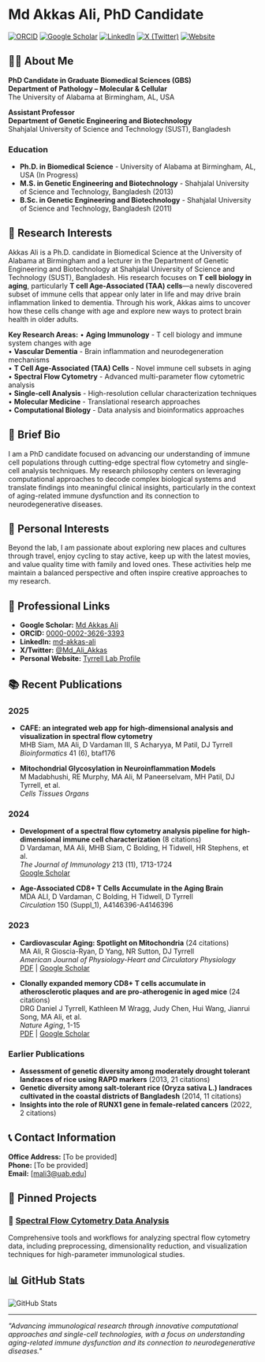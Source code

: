 # Md Akkas Ali, PhD Candidate

[![ORCID](https://img.shields.io/badge/ORCID-0000--0002--3626--3393-green.svg)](https://orcid.org/0000-0002-3626-3393) [![Google Scholar](https://img.shields.io/badge/Google%20Scholar-Profile-blue)](https://scholar.google.com/citations?user=-qIZ0AgAAAAJ&hl=en&oi=ao) [![LinkedIn](https://img.shields.io/badge/LinkedIn-md--akkas--ali-blue)](https://www.linkedin.com/in/md-akkas-ali/) [![X (Twitter)](https://img.shields.io/badge/X-@Md__Ali__Akkas-1DA1F2)](https://x.com/Md_Ali_Akkas) [![Website](https://img.shields.io/badge/Website-Personal-orange)](https://sites.google.com/view/md-akkas-ali/home/)

## 👨‍🔬 About Me

**PhD Candidate in Graduate Biomedical Sciences (GBS)**  
**Department of Pathology – Molecular & Cellular**  
The University of Alabama at Birmingham, AL, USA

**Assistant Professor**  
**Department of Genetic Engineering and Biotechnology**  
Shahjalal University of Science and Technology (SUST), Bangladesh

### Education
- **Ph.D. in Biomedical Science** - University of Alabama at Birmingham, AL, USA (In Progress)
- **M.S. in Genetic Engineering and Biotechnology** - Shahjalal University of Science and Technology, Bangladesh (2013)
- **B.Sc. in Genetic Engineering and Biotechnology** - Shahjalal University of Science and Technology, Bangladesh (2011)

## 🔬 Research Interests

Akkas Ali is a Ph.D. candidate in Biomedical Science at the University of Alabama at Birmingham and a lecturer in the Department of Genetic Engineering and Biotechnology at Shahjalal University of Science and Technology (SUST), Bangladesh. His research focuses on **T cell biology in aging**, particularly **T cell Age-Associated (TAA) cells**—a newly discovered subset of immune cells that appear only later in life and may drive brain inflammation linked to dementia. Through his work, Akkas aims to uncover how these cells change with age and explore new ways to protect brain health in older adults.

**Key Research Areas:**
• **Aging Immunology** - T cell biology and immune system changes with age  
• **Vascular Dementia** - Brain inflammation and neurodegeneration mechanisms  
• **T Cell Age-Associated (TAA) Cells** - Novel immune cell subsets in aging  
• **Spectral Flow Cytometry** - Advanced multi-parameter flow cytometric analysis  
• **Single-cell Analysis** - High-resolution cellular characterization techniques  
• **Molecular Medicine** - Translational research approaches  
• **Computational Biology** - Data analysis and bioinformatics approaches

## 🧬 Brief Bio

I am a PhD candidate focused on advancing our understanding of immune cell populations through cutting-edge spectral flow cytometry and single-cell analysis techniques. My research philosophy centers on leveraging computational approaches to decode complex biological systems and translate findings into meaningful clinical insights, particularly in the context of aging-related immune dysfunction and its connection to neurodegenerative diseases.

## 🌟 Personal Interests

Beyond the lab, I am passionate about exploring new places and cultures through travel, enjoy cycling to stay active, keep up with the latest movies, and value quality time with family and loved ones. These activities help me maintain a balanced perspective and often inspire creative approaches to my research.

## 🔗 Professional Links

- **Google Scholar:** [Md Akkas Ali](https://scholar.google.com/citations?user=-qIZ0AgAAAAJ&hl=en&oi=ao)
- **ORCID:** [0000-0002-3626-3393](https://orcid.org/0000-0002-3626-3393)
- **LinkedIn:** [md-akkas-ali](https://www.linkedin.com/in/md-akkas-ali/)
- **X/Twitter:** [@Md_Ali_Akkas](https://x.com/Md_Ali_Akkas)
- **Personal Website:** [Tyrrell Lab Profile](https://sites.uab.edu/tyrrelllab/people/)

## 📚 Recent Publications

### 2025
- **CAFE: an integrated web app for high-dimensional analysis and visualization in spectral flow cytometry**  
  MHB Siam, MA Ali, D Vardaman III, S Acharyya, M Patil, DJ Tyrrell  
  *Bioinformatics* 41 (6), btaf176

- **Mitochondrial Glycosylation in Neuroinflammation Models**  
  M Madabhushi, RE Murphy, MA Ali, M Paneerselvam, MH Patil, DJ Tyrrell, et al.  
  *Cells Tissues Organs*

### 2024
- **Development of a spectral flow cytometry analysis pipeline for high-dimensional immune cell characterization** (8 citations)  
  D Vardaman, MA Ali, MHB Siam, C Bolding, H Tidwell, HR Stephens, et al.  
  *The Journal of Immunology* 213 (11), 1713-1724  
  [Google Scholar](https://scholar.google.com/scholar?3e519db9)

- **Age-Associated CD8+ T Cells Accumulate in the Aging Brain**  
  MDA ALI, D Vardaman, C Bolding, H Tidwell, D Tyrrell  
  *Circulation* 150 (Suppl_1), A4146396-A4146396

### 2023
- **Cardiovascular Aging: Spotlight on Mitochondria** (24 citations)  
  MA Ali, R Gioscia-Ryan, D Yang, NR Sutton, DJ Tyrrell  
  *American Journal of Physiology-Heart and Circulatory Physiology*  
  [PDF](https://journals.physiology.org/doi/pdf/10.1152/ajpheart.00632.2023) | [Google Scholar](https://scholar.google.com/scholar?5dff3ada)

- **Clonally expanded memory CD8+ T cells accumulate in atherosclerotic plaques and are pro-atherogenic in aged mice** (24 citations)  
  DRG Daniel J Tyrrell, Kathleen M Wragg, Judy Chen, Hui Wang, Jianrui Song, MA Ali, et al.  
  *Nature Aging*, 1-15  
  [PDF](https://www.nature.com/articles/34f77da7) | [Google Scholar](https://scholar.google.com/scholar?ebaa8546)

### Earlier Publications
- **Assessment of genetic diversity among moderately drought tolerant landraces of rice using RAPD markers** (2013, 21 citations)
- **Genetic diversity among salt-tolerant rice (Oryza sativa L.) landraces cultivated in the coastal districts of Bangladesh** (2014, 11 citations)
- **Insights into the role of RUNX1 gene in female-related cancers** (2022, 2 citations)

## 📞 Contact Information

**Office Address:** [To be provided]  
**Phone:** [To be provided]  
**Email:** [mali3@uab.edu]  

## 🚀 Pinned Projects

### 🔬 [Spectral Flow Cytometry Data Analysis](https://github.com/mdakkasali/Spectral_Flow_Cytometry_Data_Analysis)

Comprehensive tools and workflows for analyzing spectral flow cytometry data, including preprocessing, dimensionality reduction, and visualization techniques for high-parameter immunological studies.

## 📊 GitHub Stats

![GitHub Stats](https://github-readme-stats.vercel.app/api?username=mdakkasali&show_icons=true&theme=default)

---

*"Advancing immunological research through innovative computational approaches and single-cell technologies, with a focus on understanding aging-related immune dysfunction and its connection to neurodegenerative diseases."*
